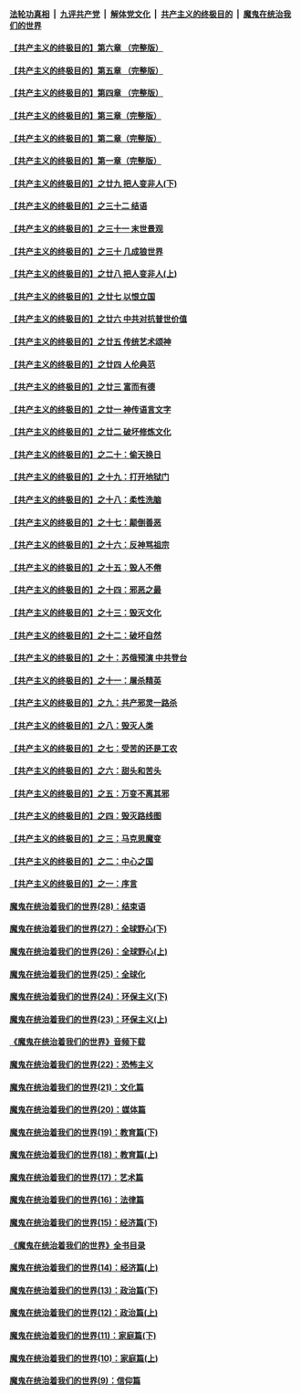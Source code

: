 

####  [法轮功真相](../../../../basic/blob/master/README.md?t=04161301) &nbsp;|&nbsp; [九评共产党](../../../../9ping.md/blob/master/README.md?t=04161301) &nbsp;|&nbsp; [解体党文化](../../../../jtdwh.md/blob/master/README.md?t=04161301)  &nbsp;|&nbsp; [共产主义的终极目的](../../../../gczydzjmd.md/blob/master/README.md?t=04161301) &nbsp;|&nbsp; [魔鬼在统治我们的世界](../../../../mgztzwmdsj.md/blob/master/README.md?t=04161301) 

#### [【共产主义的终极目的】第六章 （完整版）](../pages/nsc422/n11428913.md?t=04161301) 

#### [【共产主义的终极目的】第五章 （完整版）](../pages/nsc422/n11428912.md?t=04161301) 

#### [【共产主义的终极目的】第四章 （完整版）](../pages/nsc422/n11428907.md?t=04161301) 

#### [【共产主义的终极目的】第三章（完整版）](../pages/nsc422/n11428848.md?t=04161301) 

#### [【共产主义的终极目的】第二章（完整版）](../pages/nsc422/n11428831.md?t=04161301) 

#### [【共产主义的终极目的】第一章（完整版）](../pages/nsc422/n11417651.md?t=04161301) 

#### [【共产主义的终极目的】之廿九 把人变非人(下)](../pages/nsc422/n11344140.md?t=04161301) 

#### [【共产主义的终极目的】之三十二 结语](../pages/nsc422/n11360535.md?t=04161301) 

#### [【共产主义的终极目的】之三十一 末世景观](../pages/nsc422/n11351129.md?t=04161301) 

#### [【共产主义的终极目的】之三十 几成狼世界](../pages/nsc422/n11348280.md?t=04161301) 

#### [【共产主义的终极目的】之廿八 把人变非人(上)](../pages/nsc422/n11340492.md?t=04161301) 

#### [【共产主义的终极目的】之廿七 以恨立国](../pages/nsc422/n11336944.md?t=04161301) 

#### [【共产主义的终极目的】之廿六 中共对抗普世价值](../pages/nsc422/n11324785.md?t=04161301) 

#### [【共产主义的终极目的】之廿五 传统艺术颂神](../pages/nsc422/n11296396.md?t=04161301) 

#### [【共产主义的终极目的】之廿四 人伦典范](../pages/nsc422/n11296397.md?t=04161301) 

#### [【共产主义的终极目的】之廿三 富而有德](../pages/nsc422/n11283598.md?t=04161301) 

#### [【共产主义的终极目的】之廿一 神传语言文字](../pages/nsc422/n11263265.md?t=04161301) 

#### [【共产主义的终极目的】之廿二 破坏修炼文化](../pages/nsc422/n11245728.md?t=04161301) 

#### [【共产主义的终极目的】之二十：偷天换日](../pages/nsc422/n11238846.md?t=04161301) 

#### [【共产主义的终极目的】之十九：打开地狱门](../pages/nsc422/n11206376.md?t=04161301) 

#### [【共产主义的终极目的】之十八：柔性洗脑](../pages/nsc422/n11199994.md?t=04161301) 

#### [【共产主义的终极目的】之十七：颠倒善恶](../pages/nsc422/n11179782.md?t=04161301) 

#### [【共产主义的终极目的】之十六：反神骂祖宗](../pages/nsc422/n11166798.md?t=04161301) 

#### [【共产主义的终极目的】之十五：毁人不倦](../pages/nsc422/n11166792.md?t=04161301) 

#### [【共产主义的终极目的】之十四：邪恶之最](../pages/nsc422/n11150249.md?t=04161301) 

#### [【共产主义的终极目的】之十三：毁灭文化](../pages/nsc422/n11135227.md?t=04161301) 

#### [【共产主义的终极目的】之十二：破坏自然](../pages/nsc422/n11135214.md?t=04161301) 

#### [【共产主义的终极目的】之十：苏俄预演 中共登台](../pages/nsc422/n11118424.md?t=04161301) 

#### [【共产主义的终极目的】之十一：屠杀精英](../pages/nsc422/n11118442.md?t=04161301) 

#### [【共产主义的终极目的】之九：共产邪灵一路杀](../pages/nsc422/n11114139.md?t=04161301) 

#### [【共产主义的终极目的】之八：毁灭人类](../pages/nsc422/n11108503.md?t=04161301) 

#### [【共产主义的终极目的】之七：受苦的还是工农](../pages/nsc422/n11101809.md?t=04161301) 

#### [【共产主义的终极目的】之六：甜头和苦头](../pages/nsc422/n11096971.md?t=04161301) 

#### [【共产主义的终极目的】之五：万变不离其邪](../pages/nsc422/n11091285.md?t=04161301) 

#### [【共产主义的终极目的】之四：毁灭路线图](../pages/nsc422/n11086284.md?t=04161301) 

#### [【共产主义的终极目的】之三：马克思魔变](../pages/nsc422/n11061941.md?t=04161301) 

#### [【共产主义的终极目的】之二：中心之国](../pages/nsc422/n11047728.md?t=04161301) 

#### [【共产主义的终极目的】之一：序言](../pages/nsc422/n11086077.md?t=04161301) 

#### [魔鬼在统治着我们的世界(28)：结束语](../pages/nsc422/n10936246.md?t=04161301) 

#### [魔鬼在统治着我们的世界(27)：全球野心(下)](../pages/nsc422/n10928319.md?t=04161301) 

#### [魔鬼在统治着我们的世界(26)：全球野心(上)](../pages/nsc422/n10900318.md?t=04161301) 

#### [魔鬼在统治着我们的世界(25)：全球化](../pages/nsc422/n10788205.md?t=04161301) 

#### [魔鬼在统治着我们的世界(24)：环保主义(下)](../pages/nsc422/n10695307.md?t=04161301) 

#### [魔鬼在统治着我们的世界(23)：环保主义(上)](../pages/nsc422/n10688613.md?t=04161301) 

#### [《魔鬼在统治着我们的世界》音频下载](../pages/nsc422/n10635553.md?t=04161301) 

#### [魔鬼在统治着我们的世界(22)：恐怖主义](../pages/nsc422/n10614727.md?t=04161301) 

#### [魔鬼在统治着我们的世界(21)：文化篇](../pages/nsc422/n10597706.md?t=04161301) 

#### [魔鬼在统治着我们的世界(20)：媒体篇](../pages/nsc422/n10586579.md?t=04161301) 

#### [魔鬼在统治着我们的世界(19)：教育篇(下)](../pages/nsc422/n10564808.md?t=04161301) 

#### [魔鬼在统治着我们的世界(18)：教育篇(上)](../pages/nsc422/n10526970.md?t=04161301) 

#### [魔鬼在统治着我们的世界(17)：艺术篇](../pages/nsc422/n10499093.md?t=04161301) 

#### [魔鬼在统治着我们的世界(16)：法律篇](../pages/nsc422/n10485969.md?t=04161301) 

#### [魔鬼在统治着我们的世界(15)：经济篇(下)](../pages/nsc422/n10469975.md?t=04161301) 

#### [《魔鬼在统治着我们的世界》全书目录](../pages/nsc422/n10464261.md?t=04161301) 

#### [魔鬼在统治着我们的世界(14)：经济篇(上)](../pages/nsc422/n10457370.md?t=04161301) 

#### [魔鬼在统治着我们的世界(13)：政治篇(下)](../pages/nsc422/n10448270.md?t=04161301) 

#### [魔鬼在统治着我们的世界(12)：政治篇(上)](../pages/nsc422/n10444576.md?t=04161301) 

#### [魔鬼在统治着我们的世界(11)：家庭篇(下)](../pages/nsc422/n10440961.md?t=04161301) 

#### [魔鬼在统治着我们的世界(10)：家庭篇(上)](../pages/nsc422/n10435448.md?t=04161301) 

#### [魔鬼在统治着我们的世界(9)：信仰篇](../pages/nsc422/n10432159.md?t=04161301) 

